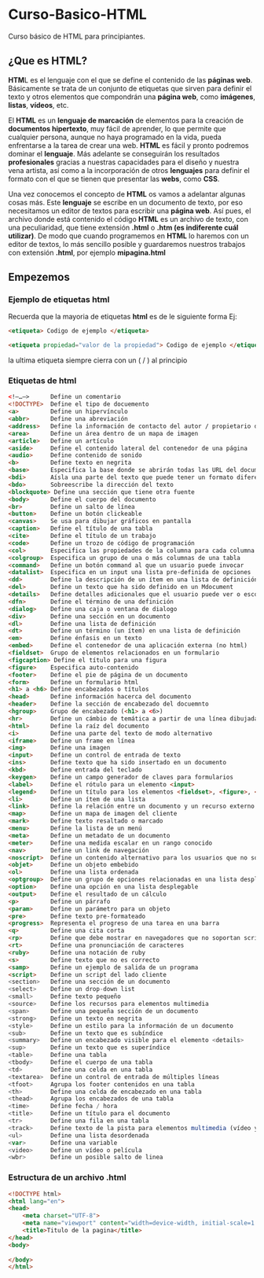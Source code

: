 # Curso-Basico-HTML
Curso básico de HTML para principiantes.

## ¿Que es HTML?
**HTM**L es el lenguaje con el que se define el contenido de las **páginas web**. Básicamente se trata de un conjunto de etiquetas que sirven para definir el texto y otros elementos que compondrán una **página web**, como **imágenes**, **listas**, **vídeos**, etc.

El **HTML** es un **lenguaje de marcación** de elementos para la creación de **documentos hipertexto**, muy fácil de aprender, lo que permite que cualquier persona, aunque no haya programado en la vida, pueda enfrentarse a la tarea de crear una web. **HTML** es fácil y pronto podremos dominar el **lenguaje**. Más adelante se conseguirán los resultados **profesionales** gracias a nuestras capacidades para el diseño y nuestra vena artista, así como a la incorporación de otros **lenguajes** para definir el formato con el que se tienen que presentar las **webs**, como **CSS**.

Una vez conocemos el concepto de **HTML** os vamos a adelantar algunas cosas más. Este **lenguaje** se escribe en un documento de texto, por eso necesitamos un editor de textos para escribir una **página web**. Así pues, el archivo donde está contenido el código **HTML** es un archivo de texto, con una peculiaridad, que tiene extensión **.html** o **.htm (es indiferente cuál utilizar)**. De modo que cuando programemos en **HTML** lo haremos con un editor de textos, lo más sencillo posible y guardaremos nuestros trabajos con extensión **.html**, por ejemplo **mipagina.html**

## Empezemos
### Ejemplo de etiquetas html
Recuerda que la mayoria de etiquetas **html** es de le siguiente forma Ej: 

```html
<etiqueta> Codigo de ejemplo </etiqueta>

<etiqueta propiedad="valor de la propiedad"> Codigo de ejemplo </etiqueta>
```
la ultima etiqueta siempre cierra con un  ( / ) al principio
### Etiquetas de html
```html
<!–…–>	    Define un comentario
<!DOCTYPE>	Define el tipo de docuemento
<a>	        Define un hipervínculo
<abbr>	    Define una abreviación
<address>	Define la información de contacto del autor / propietario del documento
<area>	    Define un área dentro de un mapa de imagen
<article>	Define un artículo
<aside>	    Define el contenido lateral del contenedor de una página
<audio>	    Define contenido de sonido
<b>	        Define texto en negrita
<base>	    Especifica la base donde se abrirán todas las URL del documento
<bdi>	    Aísla una parte del texto que puede tener un formato diferente del texto externo
<bdo>	    Sobreescribe la dirección del texto
<blockquote> Define una sección que tiene otra fuente
<body>	    Define el cuerpo del documento
<br>	    Define un salto de línea
<button>	Define un botón clickeable
<canvas>	Se usa para dibujar gráficos en pantalla
<caption>	Define el título de una tabla
<cite>	    Define el título de un trabajo
<code>	    Define un trozo de código de programación
<col>	    Especifica las propiedades de la columna para cada columna del elemento <colgroup>
<colgroup>	Especifica un grupo de una o más columnas de una tabla
<command>	Define un botón command al que un usuario puede invocar
<datalist>	Especifica en un input una lista pre-definida de opciones
<dd>	    Define la descripción de un ítem en una lista de definición
<del>	    Define un texto que ha sido definido en un Mdocument
<details>	Define detalles adicionales que el usuario puede ver o esconder
<dfn>	    Define el término de una definición
<dialog>	Define una caja o ventana de dialogo
<div>	    Define una sección en un documento
<dl>	    Define una lista de definición
<dt>	    Define un término (un ítem) en una lista de definición
<em>	    Define énfasis en un texto
<embed>	    Define el contenedor de una aplicación externa (no html)
<fieldset>	Grupo de elementos relacionados en un formulario
<figcaption> Define el título para una figura 
<figure>	Especifica auto-contenido
<footer>	Define el pie de página de un documento
<form>	    Define un formulario html
<h1> a <h6>	Define encabezados o títulos
<head>	    Define información hacerca del documento
<header>	Define la sección de encabezado del docuemnto
<hgroup>	Grupo de encabezado (<h1> a <6>)
<hr>	    Define un cámbio de temática a partir de una línea dibujada
<html>	    Define la raíz del documento
<i>	        Define una parte del texto de modo alternativo
<iframe>	Define un frame en línea
<img>	    Define una imagen
<input>	    Define un control de entrada de texto
<ins>	    Define texto que ha sido insertado en un documento
<kbd>	    Define entrada del teclado
<keygen>	Define un campo generador de claves para formularios
<label>	    Define el rótulo para un elemento <input>
<legend>	Define un título para los elementos <fieldset>, <figure>, <details>
<li>	    Define un ítem de una lista
<link>	    Define la relación entre un documento y un recurso externo (generalmente con hojas de estilo)
<map>	    Define un mapa de imagen del cliente
<mark>	    Define texto resaltado o marcado
<menu>	    Define la lista de un menú
<meta>	    Define un metadato de un documento
<meter>	    Define una medida escalar en un rango conocido
<nav>	    Define un link de navegación
<noscript>	Define un contenido alternativo para los usuarios que no soportan scripts del cliente
<objet>	    Define un objeto embebido
<ol>	    Define una lista ordenada
<optgroup>	Define un grupo de opciones relacionadas en una lista desplegable
<option>	Define una opción en una lista desplegable
<output>	Define el resultado de un cálculo
<p>	        Define un párrafo
<param>	    Define un parámetro para un objeto
<pre>	    Define texto pre-formateado
<progress>	Representa el progreso de una tarea en una barra
<q>	        Define una cita corta
<rp>	    Define que debe mostrar en navegadores que no soportan scripts de ruby
<rt>	    Define una pronunciación de caracteres
<ruby>	    Define una notación de ruby
<s>	        Define texto que no es correcto
<samp>	    Define un ejemplo de salida de un programa
<script>    Define un script del lado cliente
<section>   Define una sección de un documento
<select>    Define un drop-down list
<small>	    Define texto pequeño
<source>	Define los recursos para elementos multimedia
<span>	    Define una pequeña sección de un documento
<strong>	Define un texto en negrita
<style>	    Define un estilo para la información de un documento
<sub>	    Define un texto que es subíndice
<summary>	Define un encabezado visible para el elemento <details>
<sup>	    Define un texto que es superíndice
<table>	    Define una tabla
<tbody>	    Define el cuerpo de una tabla
<td>	    Define una celda en una tabla
<textarea>	Define un control de entrada de múltiples líneas
<tfoot>	    Agrupa los footer contenidos en una tabla
<th>	    Define una celda de encabezado en una tabla
<thead>	    Agrupa los encabezados de una tabla
<time>	    Define fecha / hora
<title>	    Define un título para el documento
<tr>	    Define una fila en una tabla
<track>	    Define texto de la pista para elementos multimedia (vídeo y audio)
<ul>	    Define una lista desordenada
<var>	    Define una variable
<video>	    Define un vídeo o película
<wbr>	    Define un posible salto de linea
```

### Estructura de un archivo .html
```html
<!DOCTYPE html>
<html lang="en">
<head>
    <meta charset="UTF-8">
    <meta name="viewport" content="width=device-width, initial-scale=1.0">
    <title>Titulo de la pagina</title>
</head>
<body>
    
</body>
</html>
```
